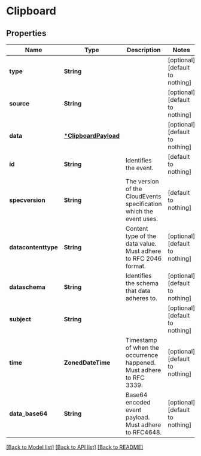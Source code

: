 # Clipboard


## Properties
Name | Type | Description | Notes
------------ | ------------- | ------------- | -------------
**type** | **String** |  | [optional] [default to nothing]
**source** | **String** |  | [optional] [default to nothing]
**data** | [***ClipboardPayload**](ClipboardPayload.md) |  | [optional] [default to nothing]
**id** | **String** | Identifies the event. | [default to nothing]
**specversion** | **String** | The version of the CloudEvents specification which the event uses. | [default to nothing]
**datacontenttype** | **String** | Content type of the data value. Must adhere to RFC 2046 format. | [optional] [default to nothing]
**dataschema** | **String** | Identifies the schema that data adheres to. | [optional] [default to nothing]
**subject** | **String** |  | [optional] [default to nothing]
**time** | **ZonedDateTime** | Timestamp of when the occurrence happened. Must adhere to RFC 3339. | [optional] [default to nothing]
**data_base64** | **String** | Base64 encoded event payload. Must adhere to RFC4648. | [optional] [default to nothing]


[[Back to Model list]](../README.md#models) [[Back to API list]](../README.md#api-endpoints) [[Back to README]](../README.md)



